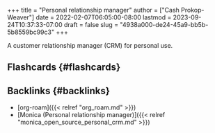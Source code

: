 +++
title = "Personal relationship manager"
author = ["Cash Prokop-Weaver"]
date = 2022-02-07T06:05:00-08:00
lastmod = 2023-09-24T10:37:33-07:00
draft = false
slug = "4938a000-de24-45a9-bb5b-5b8559bc99c3"
+++

A customer relationship manager (CRM) for personal use.


## Flashcards {#flashcards}


## Backlinks {#backlinks}

-   [org-roam]({{< relref "org_roam.md" >}})
-   [Monica (Personal relationship manager)]({{< relref "monica_open_source_personal_crm.md" >}})
